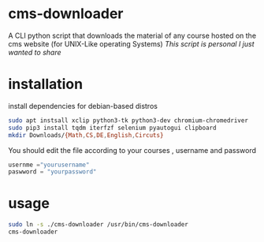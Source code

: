 # cms-downloader
A CLI python script that downloads the material of any course hosted on the  cms website (for UNIX-Like operating Systems)
*This script is personal I just wanted to share*


# installation
install dependencies for debian-based distros
```bash
sudo apt instsall xclip python3-tk python3-dev chromium-chromedriver 
sudo pip3 install tqdm iterfzf selenium pyautogui clipboard 
mkdir Downloads/{Math,CS,DE,English,Circuts}
```
You should edit the file according to your courses , username and password
```python
usernme ="yourusername"
paswword = "yourpassword"
```
# usage
```bash
sudo ln -s ./cms-downloader /usr/bin/cms-downloader 
cms-downloader
```
